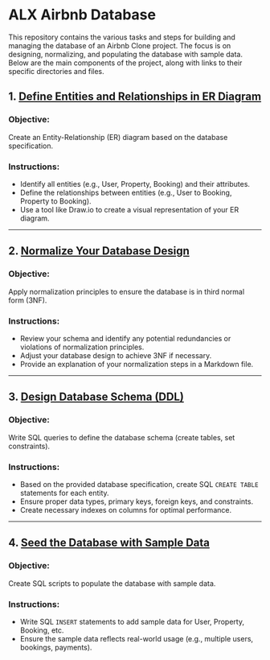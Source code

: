 # ALX Airbnb Database

This repository contains the various tasks and steps for building and managing the database of an Airbnb Clone project. The focus is on designing, normalizing, and populating the database with sample data. Below are the main components of the project, along with links to their specific directories and files.

## 1. [Define Entities and Relationships in ER Diagram](ERD/requirements.md)
### Objective:
Create an Entity-Relationship (ER) diagram based on the database specification.

### Instructions:
- Identify all entities (e.g., User, Property, Booking) and their attributes.
- Define the relationships between entities (e.g., User to Booking, Property to Booking).
- Use a tool like Draw.io to create a visual representation of your ER diagram.


---

## 2. [Normalize Your Database Design](normalization.md)
### Objective:
Apply normalization principles to ensure the database is in third normal form (3NF).

### Instructions:
- Review your schema and identify any potential redundancies or violations of normalization principles.
- Adjust your database design to achieve 3NF if necessary.
- Provide an explanation of your normalization steps in a Markdown file.

---

## 3. [Design Database Schema (DDL)](database-script-0x01/README.md)
### Objective:
Write SQL queries to define the database schema (create tables, set constraints).

### Instructions:
- Based on the provided database specification, create SQL `CREATE TABLE` statements for each entity.
- Ensure proper data types, primary keys, foreign keys, and constraints.
- Create necessary indexes on columns for optimal performance.


---

## 4. [Seed the Database with Sample Data](database-script-0x02/README.md)
### Objective:
Create SQL scripts to populate the database with sample data.

### Instructions:
- Write SQL `INSERT` statements to add sample data for User, Property, Booking, etc.
- Ensure the sample data reflects real-world usage (e.g., multiple users, bookings, payments).

